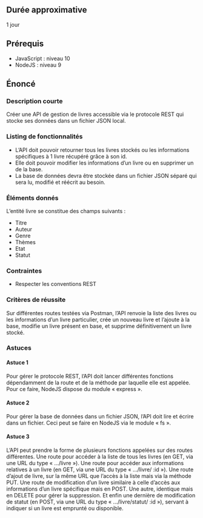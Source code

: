## Durée approximative

1 jour

## Prérequis

- JavaScript : niveau 10
- NodeJS : niveau 9

## Énoncé

### Description courte

Créer une API de gestion de livres accessible via le protocole REST qui stocke ses données dans un fichier JSON local.

### Listing de fonctionnalités

- L’API doit pouvoir retourner tous les livres stockés ou les informations spécifiques à 1 livre récupéré grâce à son id.
- Elle doit pouvoir modifier les informations d’un livre ou en supprimer un de la base.
- La base de données devra être stockée dans un fichier JSON séparé qui sera lu, modifié et réécrit au besoin.

### Éléments donnés

L’entité livre se constitue des champs suivants :

- Titre
- Auteur
- Genre
- Thèmes
- Etat
- Statut

### Contraintes

- Respecter les conventions REST

### Critères de réussite

Sur différentes routes testées via Postman, l’API renvoie la liste des livres ou les informations d’un livre particulier, crée un nouveau livre et l’ajoute à la base, modifie un livre présent en base, et supprime définitivement un livre stocké.

### Astuces

#### Astuce 1

Pour gérer le protocole REST, l’API doit lancer différentes fonctions dépendamment de la route et de la méthode par laquelle elle est appelée. Pour ce faire, NodeJS dispose du module « express ».

#### Astuce 2

Pour gérer la base de données dans un fichier JSON, l’API doit lire et écrire dans un fichier. Ceci peut se faire en NodeJS via le module « fs ».

#### Astuce 3

L’API peut prendre la forme de plusieurs fonctions appelées sur des routes différentes. Une route pour accéder à la liste de tous les livres (en GET, via une URL du type « …/livre »). Une route pour accéder aux informations relatives à un livre (en GET, via une URL du type « …/livre/ :id »). Une route d’ajout de livre, sur la même URL que l’accès à la liste mais via la méthode PUT. Une route de modification d’un livre similaire à celle d’accès aux informations d’un livre spécifique mais en POST. Une autre, identique mais en DELETE pour gérer la suppression. Et enfin une dernière de modification de statut (en POST, via une URL du type « …/livre/statut/ :id »), servant à indiquer si un livre est emprunté ou disponible.